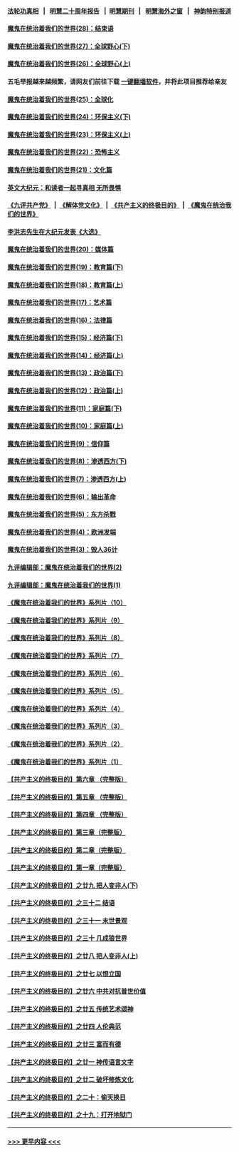 #### [法轮功真相](https://github.com/gfw-breaker/truth/blob/master/README.md?t=0) &nbsp;&nbsp;|&nbsp;&nbsp; [明慧二十周年报告](https://github.com/gfw-breaker/mh-reports/blob/master/README.md?t=0) &nbsp;&nbsp;|&nbsp;&nbsp;[明慧期刊](https://github.com/gfw-breaker/mh-qikan) &nbsp;&nbsp;|&nbsp;&nbsp; [明慧海外之窗](https://github.com/gfw-breaker/mh-news/blob/master/README.md?t=0) &nbsp;&nbsp;|&nbsp;&nbsp; [神韵特别报道](https://github.com/gfw-breaker/mh-news/blob/master/shenyun.md?t=0)
#### [魔鬼在统治着我们的世界(28)：结束语](../pages/nsc422/n10936246.md?t=07101653) 
#### [魔鬼在统治着我们的世界(27)：全球野心(下)](../pages/nsc422/n10928319.md?t=07101653) 
#### [魔鬼在统治着我们的世界(26)：全球野心(上)](../pages/nsc422/n10900318.md?t=07101653) 
#### 五毛举报越来越频繁，请网友们前往下载 [一键翻墙软件](https://github.com/gfw-breaker/ssr-accounts)，并将此项目推荐给亲友
#### [魔鬼在统治着我们的世界(25)：全球化](../pages/nsc422/n10788205.md?t=07101653) 
#### [魔鬼在统治着我们的世界(24)：环保主义(下)](../pages/nsc422/n10695307.md?t=07101653) 
#### [魔鬼在统治着我们的世界(23)：环保主义(上)](../pages/nsc422/n10688613.md?t=07101653) 
#### [魔鬼在统治着我们的世界(22)：恐怖主义](../pages/nsc422/n10614727.md?t=07101653) 
#### [魔鬼在统治着我们的世界(21)：文化篇](../pages/nsc422/n10597706.md?t=07101653) 
#### [英文大纪元：和读者一起寻真相 无所畏惧](../pages/nsc422/n12542027.md?t=07101653) 
#### [《九评共产党》](https://github.com/begood0513/9ping.md/blob/master/README.md) &nbsp;|&nbsp; [《解体党文化》](../../../../jtdwh.md/blob/master/README.md)  &nbsp;|&nbsp; [《共产主义的终极目的》](../../../../gczydzjmd.md/blob/master/README.md) &nbsp;|&nbsp; [《魔鬼在统治我们的世界》](../../../../mgztzwmdsj.md/blob/master/README.md) 
#### [李洪志先生在大纪元发表《大选》](../pages/nsc422/n12534746.md?t=07101653) 
#### [魔鬼在统治着我们的世界(20)：媒体篇](../pages/nsc422/n10586579.md?t=07101653) 
#### [魔鬼在统治着我们的世界(19)：教育篇(下)](../pages/nsc422/n10564808.md?t=07101653) 
#### [魔鬼在统治着我们的世界(18)：教育篇(上)](../pages/nsc422/n10526970.md?t=07101653) 
#### [魔鬼在统治着我们的世界(17)：艺术篇](../pages/nsc422/n10499093.md?t=07101653) 
#### [魔鬼在统治着我们的世界(16)：法律篇](../pages/nsc422/n10485969.md?t=07101653) 
#### [魔鬼在统治着我们的世界(15)：经济篇(下)](../pages/nsc422/n10469975.md?t=07101653) 
#### [魔鬼在统治着我们的世界(14)：经济篇(上)](../pages/nsc422/n10457370.md?t=07101653) 
#### [魔鬼在统治着我们的世界(13)：政治篇(下)](../pages/nsc422/n10448270.md?t=07101653) 
#### [魔鬼在统治着我们的世界(12)：政治篇(上)](../pages/nsc422/n10444576.md?t=07101653) 
#### [魔鬼在统治着我们的世界(11)：家庭篇(下)](../pages/nsc422/n10440961.md?t=07101653) 
#### [魔鬼在统治着我们的世界(10)：家庭篇(上)](../pages/nsc422/n10435448.md?t=07101653) 
#### [魔鬼在统治着我们的世界(9)：信仰篇](../pages/nsc422/n10432159.md?t=07101653) 
#### [魔鬼在统治着我们的世界(8)：渗透西方(下)](../pages/nsc422/n10429603.md?t=07101653) 
#### [魔鬼在统治着我们的世界(7)：渗透西方(上)](../pages/nsc422/n10426013.md?t=07101653) 
#### [魔鬼在统治着我们的世界(6)：输出革命](../pages/nsc422/n10421536.md?t=07101653) 
#### [魔鬼在统治着我们的世界(5)：东方杀戮](../pages/nsc422/n10417707.md?t=07101653) 
#### [魔鬼在统治着我们的世界(4)：欧洲发端](../pages/nsc422/n10414890.md?t=07101653) 
#### [魔鬼在统治着我们的世界(3)：毁人36计](../pages/nsc422/n10411583.md?t=07101653) 
#### [九评编辑部：魔鬼在统治着我们的世界(2)](../pages/nsc422/n10410036.md?t=07101653) 
#### [九评编辑部：魔鬼在统治着我们的世界(1)](../pages/nsc422/n10406825.md?t=07101653) 
#### [《魔鬼在统治着我们的世界》系列片（10）](../pages/nsc422/n12292670.md?t=07101653) 
#### [《魔鬼在统治着我们的世界》系列片（9）](../pages/nsc422/n12290859.md?t=07101653) 
#### [《魔鬼在统治着我们的世界》系列片（8）](../pages/nsc422/n12287445.md?t=07101653) 
#### [《魔鬼在统治着我们的世界》系列片（7）](../pages/nsc422/n12283425.md?t=07101653) 
#### [《魔鬼在统治着我们的世界》系列片（6）](../pages/nsc422/n12282314.md?t=07101653) 
#### [《魔鬼在统治着我们的世界》系列片（5）](../pages/nsc422/n12281419.md?t=07101653) 
#### [《魔鬼在统治着我们的世界》系列片（4）](../pages/nsc422/n12274024.md?t=07101653) 
#### [《魔鬼在统治着我们的世界》系列片（3）](../pages/nsc422/n12271322.md?t=07101653) 
#### [《魔鬼在统治着我们的世界》系列片（2）](../pages/nsc422/n12269049.md?t=07101653) 
#### [《魔鬼在统治着我们的世界》系列片（1）](../pages/nsc422/n12267575.md?t=07101653) 
#### [【共产主义的终极目的】第六章 （完整版）](../pages/nsc422/n11428913.md?t=07101653) 
#### [【共产主义的终极目的】第五章 （完整版）](../pages/nsc422/n11428912.md?t=07101653) 
#### [【共产主义的终极目的】第四章 （完整版）](../pages/nsc422/n11428907.md?t=07101653) 
#### [【共产主义的终极目的】第三章（完整版）](../pages/nsc422/n11428848.md?t=07101653) 
#### [【共产主义的终极目的】第二章（完整版）](../pages/nsc422/n11428831.md?t=07101653) 
#### [【共产主义的终极目的】第一章（完整版）](../pages/nsc422/n11417651.md?t=07101653) 
#### [【共产主义的终极目的】之廿九 把人变非人(下)](../pages/nsc422/n11344140.md?t=07101653) 
#### [【共产主义的终极目的】之三十二 结语](../pages/nsc422/n11360535.md?t=07101653) 
#### [【共产主义的终极目的】之三十一 末世景观](../pages/nsc422/n11351129.md?t=07101653) 
#### [【共产主义的终极目的】之三十 几成狼世界](../pages/nsc422/n11348280.md?t=07101653) 
#### [【共产主义的终极目的】之廿八 把人变非人(上)](../pages/nsc422/n11340492.md?t=07101653) 
#### [【共产主义的终极目的】之廿七 以恨立国](../pages/nsc422/n11336944.md?t=07101653) 
#### [【共产主义的终极目的】之廿六 中共对抗普世价值](../pages/nsc422/n11324785.md?t=07101653) 
#### [【共产主义的终极目的】之廿五 传统艺术颂神](../pages/nsc422/n11296396.md?t=07101653) 
#### [【共产主义的终极目的】之廿四 人伦典范](../pages/nsc422/n11296397.md?t=07101653) 
#### [【共产主义的终极目的】之廿三 富而有德](../pages/nsc422/n11283598.md?t=07101653) 
#### [【共产主义的终极目的】之廿一 神传语言文字](../pages/nsc422/n11263265.md?t=07101653) 
#### [【共产主义的终极目的】之廿二 破坏修炼文化](../pages/nsc422/n11245728.md?t=07101653) 
#### [【共产主义的终极目的】之二十：偷天换日](../pages/nsc422/n11238846.md?t=07101653) 
#### [【共产主义的终极目的】之十九：打开地狱门](../pages/nsc422/n11206376.md?t=07101653) 

----
#### [ >>> 更早内容 <<< ](../indexes/nsc422-earlier.md)
